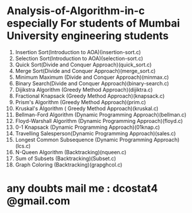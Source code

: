 # Analysis-of-Algorithm-in-c  especially For students of Mumbai University  engineering students
 1)  Insertion Sort(Introduction to AOA)(insertion-sort.c)
 2)  Selection Sort(Introduction to AOA)(selection-sort.c)
 3)  Quick Sort(Divide and Conquer Approach)(quick_sort.c)
 4)  Merge Sort(Divide and Conquer Approach)(merge_sort.c)
 5)  Minimum Maximum (Divide and Conquer Approach)(minmax.c)
 6)  Binary Search(Divide and Conquer Approach)(binary-search.c)
 7)  Dijikstra Algorithm (Greedy Method Approach)(dijiktra.c)
 8)  Fractional Knapsack (Greedy Method Approach)(knapsack.c)
 9)  Prism's Algorithm (Greedy Method Approach)(prim.c)
 10) Kruskal's Algorithm ( Greedy Method Approach)(kruskal.c)
 11) Bellman-Ford Algorithm (Dynamic Programming Approach)(bellman.c)
 12) Floyd-Warshall Algorithm (Dynamic Programming Approach)(floyd.c)
 13) 0-1 Knapsack (Dynamic Programming Approach)(01knap.c)
 14) Travelling Salesperson(Dynamic Programming Approach)(sales.c)
 15) Longest Common Subsequence (Dynamic Programming Approach)(lcs.c)
 16) N-Queen Algorithm (Backtracking)(nqueen.c)
 17) Sum of Subsets (Backtracking)(Subset.c)
 18) Graph Coloring (Backtracking)(grapghcol.c)
# any doubts mail me : dcostat4 @gmail.com 
